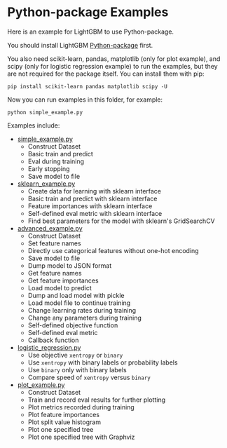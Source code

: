 Python-package Examples
=======================

Here is an example for LightGBM to use Python-package.

You should install LightGBM [Python-package](https://github.com/Microsoft/LightGBM/tree/master/python-package) first.

You also need scikit-learn, pandas, matplotlib (only for plot example), and scipy (only for logistic regression example) to run the examples, but they are not required for the package itself. You can install them with pip:

```
pip install scikit-learn pandas matplotlib scipy -U
```

Now you can run examples in this folder, for example:

```
python simple_example.py
```

Examples include:

- [simple_example.py](https://github.com/Microsoft/LightGBM/blob/master/examples/python-guide/simple_example.py)
    - Construct Dataset
    - Basic train and predict
    - Eval during training 
    - Early stopping
    - Save model to file
- [sklearn_example.py](https://github.com/Microsoft/LightGBM/blob/master/examples/python-guide/sklearn_example.py)
    - Create data for learning with sklearn interface 
    - Basic train and predict with sklearn interface
    - Feature importances with sklearn interface
    - Self-defined eval metric with sklearn interface
    - Find best parameters for the model with sklearn's GridSearchCV
- [advanced_example.py](https://github.com/Microsoft/LightGBM/blob/master/examples/python-guide/advanced_example.py)
    - Construct Dataset
    - Set feature names
    - Directly use categorical features without one-hot encoding
    - Save model to file
    - Dump model to JSON format
    - Get feature names
    - Get feature importances
    - Load model to predict
    - Dump and load model with pickle
    - Load model file to continue training
    - Change learning rates during training
    - Change any parameters during training
    - Self-defined objective function
    - Self-defined eval metric
    - Callback function
- [logistic_regression.py](https://github.com/Microsoft/LightGBM/blob/master/examples/python-guide/logistic_regression.py)
    - Use objective `xentropy` or `binary`
    - Use `xentropy` with binary labels or probability labels
    - Use `binary` only with binary labels
    - Compare speed of `xentropy` versus `binary`
- [plot_example.py](https://github.com/Microsoft/LightGBM/blob/master/examples/python-guide/plot_example.py)
    - Construct Dataset
    - Train and record eval results for further plotting
    - Plot metrics recorded during training
    - Plot feature importances
    - Plot split value histogram
    - Plot one specified tree
    - Plot one specified tree with Graphviz

